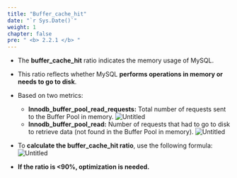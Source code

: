 ```yaml
---
title: "Buffer_cache_hit"
date: "`r Sys.Date()`"
weight: 1
chapter: false
pre: " <b> 2.2.1 </b> "
---
```


- The **buffer_cache_hit** ratio indicates the memory usage of MySQL.
- This ratio reflects whether MySQL **performs operations in memory or needs to go to disk**.
- Based on two metrics:
  - **Innodb_buffer_pool_read_requests:** Total number of requests sent to the Buffer Pool in memory.
    ![Untitled](https://ngxquang.github.io/aws-ws1/images/2.optimization/009-buffer1.png)
  - **Innodb_buffer_pool_read:** Number of requests that had to go to disk to retrieve data (not found in the Buffer Pool in memory).
    ![Untitled](https://ngxquang.github.io/aws-ws1/images/2.optimization/010-buffer2.png)
- To **calculate the buffer_cache_hit ratio**, use the following formula:
  ![Untitled](https://ngxquang.github.io/aws-ws1/images/2.optimization/014-formular.png)

- **If the ratio is <90%, optimization is needed.**
